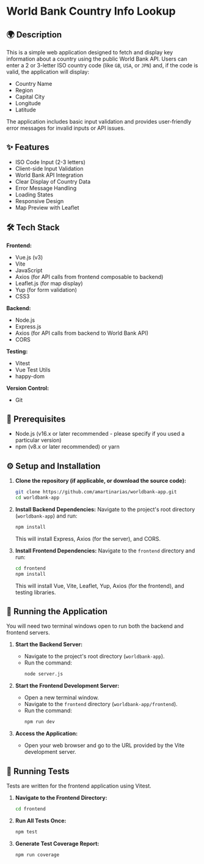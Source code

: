 # World Bank Country Info Lookup

## 🌍 Description

This is a simple web application designed to fetch and display key information about a country using the public World Bank API. Users can enter a 2 or 3-letter ISO country code (like `GB`, `USA`, or `JPN`) and, if the code is valid, the application will display:

* Country Name
* Region
* Capital City
* Longitude
* Latitude

The application includes basic input validation and provides user-friendly error messages for invalid inputs or API issues.

## ✨ Features

* ISO Code Input (2-3 letters)
* Client-side Input Validation
* World Bank API Integration
* Clear Display of Country Data
* Error Message Handling
* Loading States
* Responsive Design
* Map Preview with Leaflet


## 🛠️ Tech Stack

**Frontend:**

* Vue.js (v3)
* Vite
* JavaScript
* Axios (for API calls from frontend composable to backend)
* Leaflet.js (for map display)
* Yup (for form validation)
* CSS3

**Backend:**

* Node.js
* Express.js
* Axios (for API calls from backend to World Bank API)
* CORS

**Testing:**

* Vitest
* Vue Test Utils
* happy-dom

**Version Control:**

* Git

## 🔑 Prerequisites

* Node.js (v16.x or later recommended - please specify if you used a particular version)
* npm (v8.x or later recommended) or yarn

## ⚙️ Setup and Installation

1.  **Clone the repository (if applicable, or download the source code):**
    ```bash
    git clone https://github.com/amartinarias/worldbank-app.git
    cd worldbank-app
    ```

2.  **Install Backend Dependencies:**
    Navigate to the project's root directory (`worldbank-app`) and run:
    ```bash
    npm install
    ```
    This will install Express, Axios (for the server), and CORS.

3.  **Install Frontend Dependencies:**
    Navigate to the `frontend` directory and run:
    ```bash
    cd frontend
    npm install
    ```
    This will install Vue, Vite, Leaflet, Yup, Axios (for the frontend), and testing libraries.

## 🚀 Running the Application

You will need two terminal windows open to run both the backend and frontend servers.

1.  **Start the Backend Server:**
    * Navigate to the project's root directory (`worldbank-app`).
    * Run the command:
        ```bash
        node server.js
        ```

2.  **Start the Frontend Development Server:**
    * Open a new terminal window.
    * Navigate to the `frontend` directory (`worldbank-app/frontend`).
    * Run the command:
        ```bash
        npm run dev
        ```

3.  **Access the Application:**
    * Open your web browser and go to the URL provided by the Vite development server.

## 🧪 Running Tests

Tests are written for the frontend application using Vitest.

1.  **Navigate to the Frontend Directory:**
    ```bash
    cd frontend
    ```

2.  **Run All Tests Once:**
    ```bash
    npm test
    ```
  
3.  **Generate Test Coverage Report:**
    ```bash
    npm run coverage
    ```
